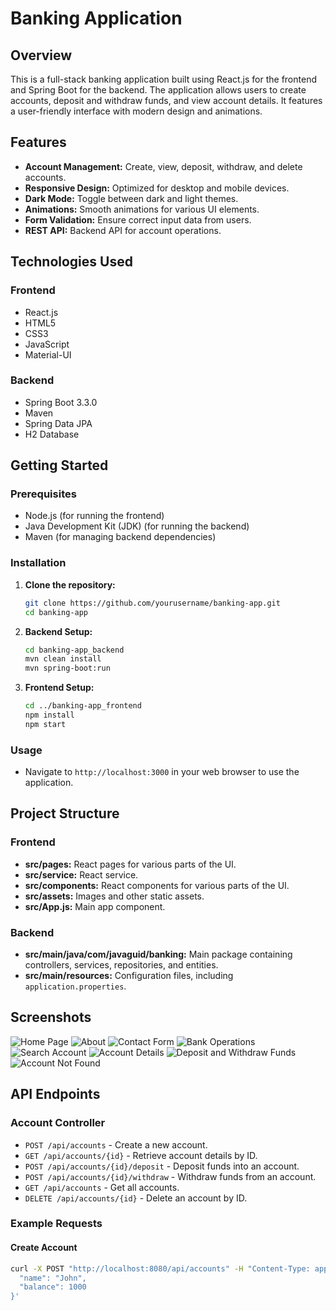 # Banking Application

## Overview

This is a full-stack banking application built using React.js for the frontend and Spring Boot for the backend. The application allows users to create accounts, deposit and withdraw funds, and view account details. It features a user-friendly interface with modern design and animations.

## Features

- **Account Management:** Create, view, deposit, withdraw, and delete accounts.
- **Responsive Design:** Optimized for desktop and mobile devices.
- **Dark Mode:** Toggle between dark and light themes.
- **Animations:** Smooth animations for various UI elements.
- **Form Validation:** Ensure correct input data from users.
- **REST API:** Backend API for account operations.

## Technologies Used

### Frontend

- React.js
- HTML5
- CSS3
- JavaScript
- Material-UI

### Backend

- Spring Boot 3.3.0
- Maven
- Spring Data JPA
- H2 Database

## Getting Started

### Prerequisites

- Node.js (for running the frontend)
- Java Development Kit (JDK) (for running the backend)
- Maven (for managing backend dependencies)

### Installation

1. **Clone the repository:**
    ```sh
    git clone https://github.com/yourusername/banking-app.git
    cd banking-app
    ```

2. **Backend Setup:**
    ```sh
    cd banking-app_backend
    mvn clean install
    mvn spring-boot:run
    ```

3. **Frontend Setup:**
    ```sh
    cd ../banking-app_frontend
    npm install
    npm start
    ```

### Usage

- Navigate to `http://localhost:3000` in your web browser to use the application.

## Project Structure

### Frontend
- **src/pages:** React pages for various parts of the UI.
- **src/service:** React service.
- **src/components:** React components for various parts of the UI.
- **src/assets:** Images and other static assets.
- **src/App.js:** Main app component.

### Backend

- **src/main/java/com/javaguid/banking:** Main package containing controllers, services, repositories, and entities.
- **src/main/resources:** Configuration files, including `application.properties`.

## Screenshots

![Home Page](BA1.png)
![About](BA2.png)
![Contact Form](BA3.png)
![Bank Operations](BA4.png)
![Search Account](BA5.png)
![Account Details](BA6.png)
![Deposit and Withdraw Funds](BA7.png)
![Account Not Found](BA8.png)



## API Endpoints

### Account Controller

- `POST /api/accounts` - Create a new account.
- `GET /api/accounts/{id}` - Retrieve account details by ID.
- `POST /api/accounts/{id}/deposit` - Deposit funds into an account.
- `POST /api/accounts/{id}/withdraw` - Withdraw funds from an account.
- `GET /api/accounts` - Get all accounts.
- `DELETE /api/accounts/{id}` - Delete an account by ID.

### Example Requests

#### Create Account

```sh
curl -X POST "http://localhost:8080/api/accounts" -H "Content-Type: application/json" -d '{
  "name": "John",
  "balance": 1000
}'
